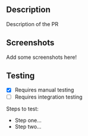 ## Description

Description of the PR

## Screenshots

Add some screenshots here!

## Testing

- [x] Requires manual testing
- [ ] Requires integration testing

Steps to test:
- Step one...
- Step two...

